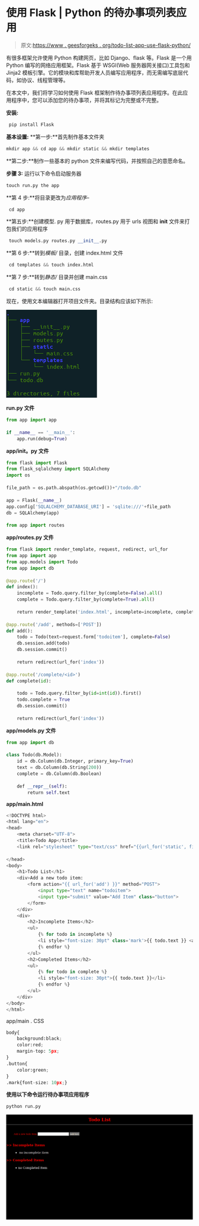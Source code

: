 # 使用 Flask | Python 的待办事项列表应用

> 原文:[https://www . geesforgeks . org/todo-list-app-use-flask-python/](https://www.geeksforgeeks.org/todo-list-app-using-flask-python/)

有很多框架允许使用 Python 构建网页，比如 Django、flask 等。Flask 是一个用 Python 编写的网络应用框架。Flask 基于 WSGI(Web 服务器网关接口)工具包和 Jinja2 模板引擎。它的模块和库帮助开发人员编写应用程序，而无需编写底层代码，如协议、线程管理等。

在本文中，我们将学习如何使用 Flask 框架制作待办事项列表应用程序。在此应用程序中，您可以添加您的待办事项，并将其标记为完整或不完整。

**安装:**

```py
 pip install Flask
```

**基本设置:**
**第一步:**首先制作基本文件夹

```py
mkdir app && cd app && mkdir static && mkdir templates
```

**第二步:**制作一些基本的 python 文件来编写代码，并按照自己的意愿命名。

**步骤 3:** 运行以下命令启动服务器

```py
touch run.py the app
```

**第 4 步:**将目录更改为*应用程序*–

```py
 cd app
```

**第五步:**创建模型. py 用于数据库，routes.py 用于 urls 视图和 __init__ 文件来打包我们的应用程序

```py
 touch models.py routes.py __init__.py 
```

**第 6 步:**转到*模板/* 目录，创建 index.html 文件

```py
 cd templates && touch index.html 
```

**第 7 步:**转到*静态/* 目录并创建 main.css

```py
 cd static && touch main.css
```

现在，使用文本编辑器打开项目文件夹。目录结构应该如下所示:

![](img/93605aae722fb86ee8cee69f2de24eb2.png)

**run.py 文件**

```py
from app import app

if __name__ == '__main__':
    app.run(debug=True)
```

**app/__init__。py 文件**

```py
from flask import Flask
from flask_sqlalchemy import SQLAlchemy
import os

file_path = os.path.abspath(os.getcwd())+"/todo.db"

app = Flask(__name__)
app.config['SQLALCHEMY_DATABASE_URI'] = 'sqlite:///'+file_path
db = SQLAlchemy(app)

from app import routes
```

**app/routes.py 文件**

```py
from flask import render_template, request, redirect, url_for
from app import app
from app.models import Todo
from app import db

@app.route('/')
def index():
    incomplete = Todo.query.filter_by(complete=False).all()
    complete = Todo.query.filter_by(complete=True).all()

    return render_template('index.html', incomplete=incomplete, complete=complete)

@app.route('/add', methods=['POST'])
def add():
    todo = Todo(text=request.form['todoitem'], complete=False)
    db.session.add(todo)
    db.session.commit()

    return redirect(url_for('index'))

@app.route('/complete/<id>')
def complete(id):

    todo = Todo.query.filter_by(id=int(id)).first()
    todo.complete = True
    db.session.commit()

    return redirect(url_for('index'))
```

**app/models.py 文件**

```py
from app import db

class Todo(db.Model):
    id = db.Column(db.Integer, primary_key=True)
    text = db.Column(db.String(200))
    complete = db.Column(db.Boolean)

    def __repr__(self):
        return self.text
```

**app/main.html**

```py
<!DOCTYPE html> 
<html lang="en"> 
<head> 
    <meta charset="UTF-8"> 
    <title>Todo App</title> 
    <link rel="stylesheet" type="text/css" href="{{url_for('static', filename='main.css')}}"> 

</head> 
<body> 
    <h1>Todo List</h1> 
    <div>Add a new todo item: 
        <form action="{{ url_for('add') }}" method="POST"> 
            <input type="text" name="todoitem"> 
            <input type="submit" value="Add Item" class="button"> 
        </form> 
    </div> 
    <div> 
        <h2>Incomplete Items</h2> 
        <ul> 
            {% for todo in incomplete %} 
            <li style="font-size: 30pt" class='mark'>{{ todo.text }} <a href="{{ url_for('complete', id=todo.id) }}">Mark As Complete</a></li> 
            {% endfor %}     
        </ul> 
        <h2>Completed Items</h2> 
        <ul> 
            {% for todo in complete %} 
            <li style="font-size: 30pt">{{ todo.text }}</li> 
            {% endfor %} 
        </ul> 
    </div> 
</body> 
</html> 
```

app/main . CSS

```py
body{ 
    background:black; 
    color:red; 
    margin-top: 5px; 
} 
.button{ 
    color:green; 
} 
.mark{font-size: 10px;} 
```

**使用以下命令运行待办事项应用程序**

```py
python run.py
```

![](img/47f7825ee2bb911bb12e32e0c9d32d8e.png)
